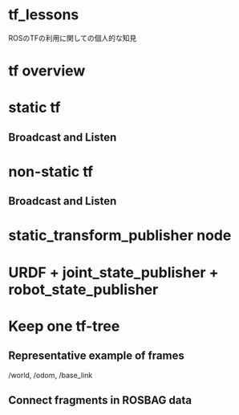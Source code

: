 tf_lessons
====

ROSのTFの利用に関しての個人的な知見

# tf overview

# static tf
## Broadcast and Listen

# non-static tf
## Broadcast and Listen

# static_transform_publisher node

# URDF + joint_state_publisher + robot_state_publisher

# Keep one tf-tree
## Representative example of frames
/world, /odom, /base_link

## Connect fragments in ROSBAG data



